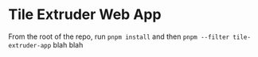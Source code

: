 # Tile Extruder Web App

From the root of the repo, run `pnpm install` and then `pnpm --filter tile-extruder-app` blah blah